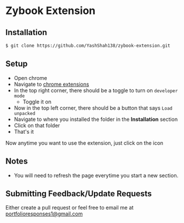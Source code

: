 # Zybook Extension

## Installation
```bash
$ git clone https://github.com/YashShah138/zybook-extension.git
```

## Setup

- Open chrome
- Navigate to [chrome extensions](chrome://extensions/)
- In the top right corner, there should be a toggle to turn on `developer mode`
  - Toggle it on
- Now in the top left corner, there should be a button that says `Load unpacked`
- Navigate to where you installed the folder in the **Installation** section
- Click on that folder
- That's it

Now anytime you want to use the extension, just click on the icon


## Notes
- You will need to refresh the page everytime you start a new section.


## Submitting Feedback/Update Requests

Either create a pull request or feel free to email me at portfolioresponses1@gmail.com
